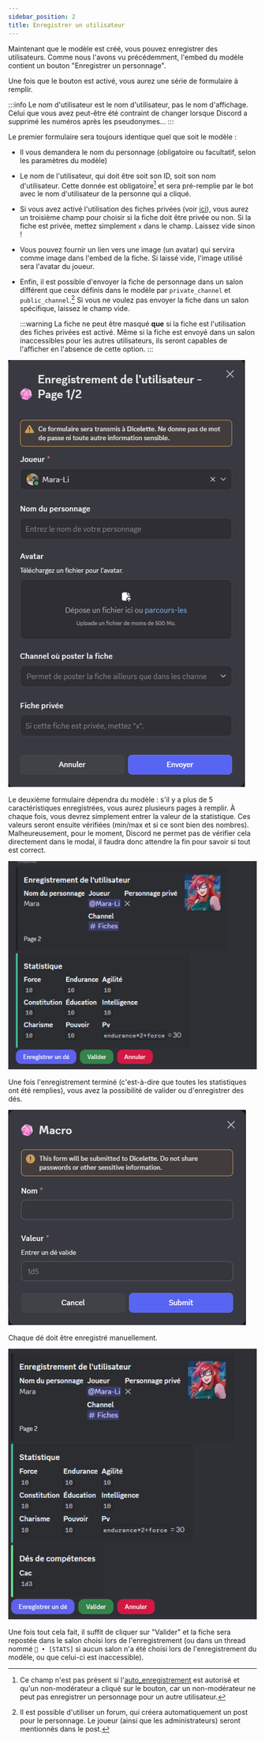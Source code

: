 ```yaml
---
sidebar_position: 2
title: Enregistrer un utilisateur
---
```


Maintenant que le modèle est créé, vous pouvez enregistrer des utilisateurs. Comme nous l'avons vu précédemment, l'embed du modèle contient un bouton "Enregistrer un personnage".

Une fois que le bouton est activé, vous aurez une série de formulaire à remplir.

:::info
Le nom d'utilisateur est le nom d'utilisateur, pas le nom d'affichage. Celui que vous avez peut-être été contraint de changer lorsque Discord a supprimé les numéros après les pseudonymes...
:::

Le premier formulaire sera toujours identique quel que soit le modèle :
- Il vous demandera le nom du personnage (obligatoire ou facultatif, selon les paramètres du modèle)
- Le nom de l'utilisateur, qui doit être soit son ID, soit son nom d'utilisateur. Cette donnée est obligatoire[^2] et sera pré-remplie par le bot avec le nom d'utilisateur de la personne qui a cliqué.
- Si vous avez activé l'utilisation des fiches privées (voir [ici](./model/index.md#prochaines-étapes)), vous aurez un troisième champ pour choisir si la fiche doit être privée ou non. Si la fiche est privée, mettez simplement `x` dans le champ. Laissez vide sinon !
- Vous pouvez fournir un lien vers une image (un avatar) qui servira comme image dans l'embed de la fiche. Si laissé vide, l'image utilisé sera l'avatar du joueur.
- Enfin, il est possible d'envoyer la fiche de personnage dans un salon différent que ceux définis dans le modèle par `private_channel` et `public_channel`.[^1] Si vous ne voulez pas envoyer la fiche dans un salon spécifique, laissez le champ vide.

	:::warning
	La fiche ne peut être masqué **que** si la fiche est l'utilisation des fiches privées est activé. Même si la fiche est envoyé dans un salon inaccessibles pour les autres utilisateurs, ils seront capables de l'afficher en l'absence de cette option.
	:::


![Page_1](/assets/register/register_user_P1.png)

Le deuxième formulaire dépendra du modèle : s'il y a plus de 5 caractéristiques enregistrées, vous aurez plusieurs pages à remplir. À chaque fois, vous devrez simplement entrer la valeur de la statistique. Ces valeurs seront ensuite vérifiées (min/max et si ce sont bien des nombres). Malheureusement, pour le moment, Discord ne permet pas de vérifier cela directement dans le modal, il faudra donc attendre la fin pour savoir si tout est correct.

![fin embed](/assets/register/fin_stat.png)

Une fois l'enregistrement terminé (c'est-à-dire que toutes les statistiques ont été remplies), vous avez la possibilité de valider ou d'enregistrer des dés.

![modal_dice](/assets/register/add_dice.png)

Chaque dé doit être enregistré manuellement.

![fin](/assets/register/fin_embed.png)

Une fois tout cela fait, il suffit de cliquer sur "Valider" et la fiche sera repostée dans le salon choisi lors de l'enregistrement (ou dans un thread nommé `📝 • [STATS]` si aucun salon n'a été choisi lors de l'enregistrement du modèle, ou que celui-ci est inaccessible).

[^1]: Il est possible d'utiliser un forum, qui créera automatiquement un post pour le personnage. Le joueur (ainsi que les administrateurs) seront mentionnés dans le post. 
[^2]: Ce champ n'est pas présent si l'[auto_enregistrement](../config/self_registration.md) est autorisé et qu'un non-modérateur a cliqué sur le bouton, car un non-modérateur ne peut pas enregistrer un personnage pour un autre utilisateur.